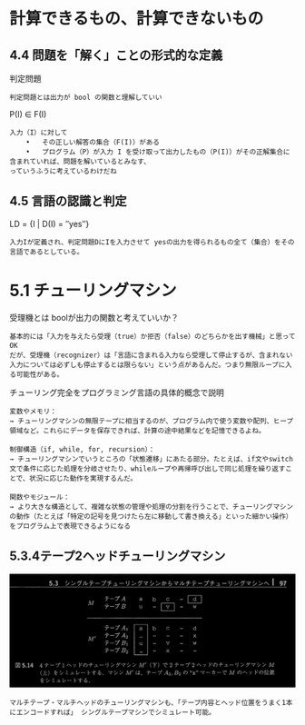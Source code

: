 # 計算できるもの、計算できないもの

## 4.4 問題を「解く」ことの形式的な定義

判定問題

```
判定問題とは出力が bool の関数と理解していい
```


P(I) ∈ F(I)

```
入力（I）に対して
	•	その正しい解答の集合（F(I)）がある
	•	プログラム（P）が入力 I を受け取って出力したもの（P(I)）がその正解集合に含まれていれば、問題を解いているとみなす、
っていうふうに考えているわけだね
```

## 4.5 言語の認識と判定

LD = {I | D(I) = ″yes″}

```
入力Iが定義され、判定問題DにIを入力させて yesの出力を得られるもの全て（集合）をその言語であるとしている。
```

# 5.1 チューリングマシン

受理機とは boolが出力の関数と考えていいか？

```
基本的には「入力を与えたら受理（true）か拒否（false）のどちらかを出す機械」と思ってOK
だが、受理機（recognizer）は「言語に含まれる入力なら受理して停止するが、含まれない入力については必ずしも停止するとは限らない」という点があるんだ。つまり無限ループに入る可能性がある。
```

チューリング完全をプログラミング言語の具体的概念で説明

```
変数やメモリ：
→ チューリングマシンの無限テープに相当するのが、プログラム内で使う変数や配列、ヒープ領域など。これらにデータを保存できれば、計算の途中結果などを記憶できるよね。

制御構造（if, while, for, recursion）：
→ チューリングマシンでいうところの「状態遷移」にあたる部分。たとえば、if文やswitch文で条件に応じた処理を分岐させたり、whileループや再帰呼び出しで同じ処理を繰り返すことで、状況に応じた動作を実現するんだ。

関数やモジュール：
→ より大きな構造として、複雑な状態の管理や処理の分割を行うことで、チューリングマシンの動作（たとえば「特定の記号を見つけたら左に移動して書き換える」といった細かい操作）をプログラム上で表現できるようになる
```

##  5.3.4テープ2ヘッドチューリングマシン
![](i/7a65f1fc-cb53-42f7-b26f-ac914a4dac03.jpg)

```
マルチテープ・マルチヘッドのチューリングマシンも、「テープ内容とヘッド位置をうまく1本にエンコードすれば」 シングルテープマシンでシミュレート可能。
```

